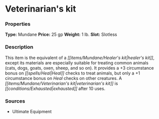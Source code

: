 ﻿---
Title: "Veterinarian's kit"
Type: "Mundane"
Price: "25 gp"
Weight: "1 lb."
Slot: "Slotless"
Description: |
  "This item is the equivalent of a healer's kit, except its materials are especially suitable for treating common animals (cats, dogs, goats, oxen, sheep, and so on). It provides a +3 circumstance bonus on Heal checks to treat animals, but only a +1 circumstance bonus on Heal checks on other creatures. A veterinarian's kit is exhausted after 10 uses."
Sources: "['Ultimate Equipment']"
---

# Veterinarian's kit

### Properties

**Type:** Mundane **Price:** 25 gp **Weight:** 1 lb. **Slot:** Slotless

### Description

This item is the equivalent of a _[[items/Mundane/Healer's kit|healer's kit]]_, except its materials are especially suitable for treating common animals (cats, dogs, goats, oxen, sheep, and so on). It provides a +3 circumstance bonus on _[[spells/Heal|Heal]]_ checks to treat animals, but only a +1 circumstance bonus on _Heal_ checks on other creatures. A _[[items/Mundane/Veterinarian's kit|veterinarian's kit]]_ is _[[conditions/Exhausted|exhausted]]_ after 10 uses.

### Sources

* Ultimate Equipment